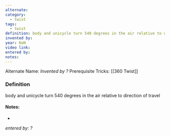 ```yaml
---
alternate: 
category:
  - twist
tags:
  - twist
definition: body and unicycle turn 540 degrees in the air relative to direction of travel
invented by: 
year: NaN
video link: 
entered by: 
notes: 
---
```

Alternate Name: 
*Invented by ?*
Prerequisite Tricks: [[360 Twist]]

### Definition
body and unicycle turn 540 degrees in the air relative to direction of travel


#### Notes:
- 
*entered by: ?*
